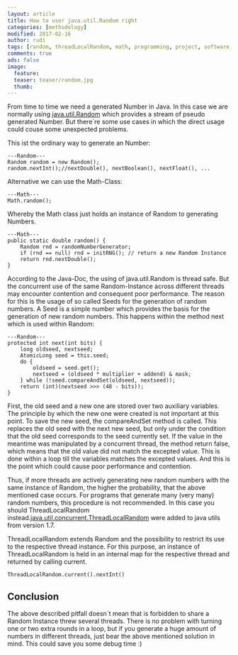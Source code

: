 ```yaml
---
layout: article
title: How to user java.util.Random right
categories: [methodology]
modified: 2017-02-16
author: rudi
tags: [random, threadLocalRandom, math, programming, project, software, engineering, methodology]
comments: true
ads: false
image:
  feature:
  teaser: teaser/random.jpg
  thumb:
---
```

From time to time we need a generated Number in Java. In this case we are normally using [java.util.Random](https://docs.oracle.com/javase/7/docs/api/java/util/Random.html) which provides a stream of pseudo generated Number. But there´re some use cases in which the direct usage could couse some unexpected problems.

This ist the ordinary way to generate an Number:

```
---Random---
Random random = new Random();
random.nextInt();//nextDouble(), nextBoolean(), nextFloat(), ...
```

Alternative we can use the Math-Class:

```
---Math---
Math.random();
```

Whereby the Math class just holds an instance of Random to generating Numbers.

```
---Math---
public static double random() {
    Random rnd = randomNumberGenerator;
    if (rnd == null) rnd = initRNG(); // return a new Random Instance
    return rnd.nextDouble();
}
```
According to the Java-Doc, the using of java.util.Random is thread safe. But the concurrent use
of the same Random-Instance across different threads may encounter contention and consequent poor performance.
The reason for this is the usage of so called Seeds for the generation of random numbers. A Seed is a simple number which provides the basis for the generation of new random numbers. This happens within the method next which is used within Random:

```
---Random---
protected int next(int bits) {
    long oldseed, nextseed;
    AtomicLong seed = this.seed;
    do {
        oldseed = seed.get();
        nextseed = (oldseed * multiplier + addend) & mask;
    } while (!seed.compareAndSet(oldseed, nextseed));
    return (int)(nextseed >>> (48 - bits));
}
```

First, the old seed and a new one are stored over two auxiliary variables. The principle by which the new one were created is not important at this point.
To save the new seed, the compareAndSet method is called. This replaces the old seed with the next new seed, but  only under the condition that the old seed corresponds to the seed currently set.
If  the value in the meantime was manipulated by a concurrent thread, the method return false, which means that the old value did not match the excepted value.
This is done within a loop till the variables matches the excepted values. And this is the point which could cause poor performance and contention.


Thus, if more threads are actively generating new random numbers with the same instance of Random, the higher the probability, that the above mentioned case occurs.
For programs that generate many (very many) random numbers, this procedure is not recommended. In this case you should ThreadLocalRandom instead.[java.util.concurrent.ThreadLocalRandom](https://docs.oracle.com/javase/7/docs/api/java/util/concurrent/ThreadLocalRandom.html) were added to java utils from version 1.7.


ThreadLocalRandom extends Random and the possibility to restrict its use to the respective thread instance.
For this purpose, an instance of ThreadLocalRandom is held in an internal map for the respective thread and returned by calling current.

```
ThreadLocalRandom.current().nextInt()
```

## Conclusion

The above described pitfall doesn´t mean that is forbidden to share a Random Instance threw several threads. There is no problem with turning one or two extra rounds in a loop, but if you generate a huge amount of numbers in different threads, just bear the above mentioned solution in mind. This could save you some debug time :)
